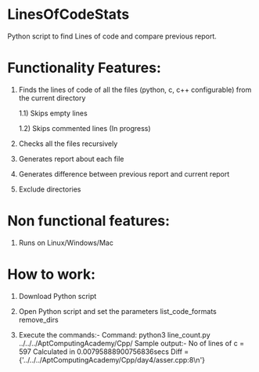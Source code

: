 # LinesOfCodeStats
Python script to find Lines of code and compare previous report.

Functionality Features:
=======================
1) Finds the lines of code of all the files (python, c, c++ configurable) from the current directory
  
      1.1) Skips empty lines
  
      1.2) Skips commented lines (In progress)
  
2) Checks all the files recursively
3) Generates report about each file
4) Generates difference between previous report and current report
5) Exclude directories 

Non functional features:
========================
1) Runs on Linux/Windows/Mac

How to work:
============
1) Download Python script
2) Open Python script and set the parameters
list_code_formats
remove_dirs

3) Execute the commands:-
Command: python3 line_count.py ../../../AptComputingAcademy/Cpp/
Sample output:-
No of lines of c = 597 
Calculated in 0.00795888900756836secs
Diff =  {'../../../AptComputingAcademy/Cpp/day4/asser.cpp:8\n'}
